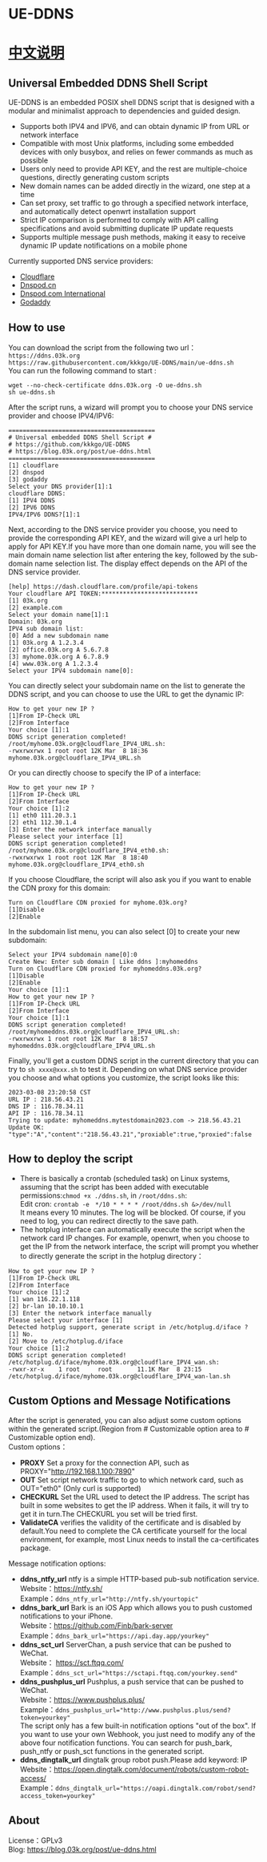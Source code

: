 # UE-DDNS
# [中文说明 ](https://blog.03k.org/post/ue-ddns.html)
## Universal Embedded DDNS Shell Script  
UE-DDNS is an embedded POSIX shell DDNS script that is designed with a modular and minimalist approach to dependencies and guided design.
- Supports both IPV4 and IPV6, and can obtain dynamic IP from URL or network interface
- Compatible with most Unix platforms, including some embedded devices with only busybox, and relies on fewer commands as much as possible
- Users only need to provide API KEY, and the rest are multiple-choice questions, directly generating custom scripts
- New domain names can be added directly in the wizard, one step at a time
- Can set proxy, set traffic to go through a specified network interface, and automatically detect openwrt installation support
- Strict IP comparison is performed to comply with API calling specifications and avoid submitting duplicate IP update requests
- Supports multiple message push methods, making it easy to receive dynamic IP update notifications on a mobile phone

Currently supported DNS service providers:  
- [Cloudflare](https://www.cloudflare.com/)
- [Dnspod.cn](https://www.dnspod.cn/)
- [Dnspod.com International ](https://www.dnspod.com/)
- [Godaddy](https://www.godaddy.com/)  

##  How to use
You can download the script from the following two url：  
`https://ddns.03k.org`  
`https://raw.githubusercontent.com/kkkgo/UE-DDNS/main/ue-ddns.sh`   
You can run the following command to start :  
```shell
wget --no-check-certificate ddns.03k.org -O ue-ddns.sh
sh ue-ddns.sh
```  
After the script runs, a wizard will prompt you to choose your DNS service provider and choose IPV4/IPV6:  
```shell
=========================================
# Universal embedded DDNS Shell Script #
# https://github.com/kkkgo/UE-DDNS
# https://blog.03k.org/post/ue-ddns.html
=========================================
[1] cloudflare
[2] dnspod
[3] godaddy
Select your DNS provider[1]:1
cloudflare DDNS:
[1] IPV4 DDNS
[2] IPV6 DDNS
IPV4/IPV6 DDNS?[1]:1
```
Next, according to the DNS service provider you choose, you need to provide the corresponding API KEY, and the wizard will give a url help to apply for API KEY.If you have more than one domain name, you will see the main domain name selection list after entering the key, followed by the sub-domain name selection list. The display effect depends on the API of the DNS service provider.      
```shell
[help] https://dash.cloudflare.com/profile/api-tokens
Your cloudflare API TOKEN:***************************
[1] 03k.org
[2] example.com
Select your domain name[1]:1
Domain: 03k.org
IPV4 sub domain list:
[0] Add a new subdomain name
[1] 03k.org A 1.2.3.4
[2] office.03k.org A 5.6.7.8
[3] myhome.03k.org A 6.7.8.9
[4] www.03k.org A 1.2.3.4
Select your IPV4 subdomain name[0]:
```
You can directly select your subdomain name on the list to generate the DDNS script, and you can choose to use the URL to get the dynamic IP:  
```shell
How to get your new IP ?
[1]From IP-Check URL
[2]From Interface
Your choice [1]:1
DDNS script generation completed!
/root/myhome.03k.org@cloudflare_IPV4_URL.sh:
-rwxrwxrwx 1 root root 12K Mar  8 18:36 myhome.03k.org@cloudflare_IPV4_URL.sh
```
Or you can directly choose to specify the IP of a interface:    
```shell
How to get your new IP ?
[1]From IP-Check URL
[2]From Interface
Your choice [1]:2
[1] eth0 111.20.3.1
[2] eth1 112.30.1.4
[3] Enter the network interface manually
Please select your interface [1]
DDNS script generation completed!
/root/myhome.03k.org@cloudflare_IPV4_eth0.sh:
-rwxrwxrwx 1 root root 12K Mar  8 18:40 myhome.03k.org@cloudflare_IPV4_eth0.sh
```
If you choose Cloudflare, the script will also ask you if you want to enable the CDN proxy for this domain:   
```shell
Turn on Cloudflare CDN proxied for myhome.03k.org?
[1]Disable
[2]Enable
```
In the subdomain list menu, you can also select [0] to create your new subdomain:   
```shell
Select your IPV4 subdomain name[0]:0
Create New: Enter sub domain [ Like ddns ]:myhomeddns
Turn on Cloudflare CDN proxied for myhomeddns.03k.org?
[1]Disable
[2]Enable
Your choice [1]:1
How to get your new IP ?
[1]From IP-Check URL
[2]From Interface
Your choice [1]:1
DDNS script generation completed!
/root/myhomeddns.03k.org@cloudflare_IPV4_URL.sh:
-rwxrwxrwx 1 root root 12K Mar  8 18:57 myhomeddns.03k.org@cloudflare_IPV4_URL.sh
```  
Finally, you'll get a custom DDNS script in the current directory that you can try to `sh xxxx@xxx.sh` to test it. Depending on what DNS service provider you choose and what options you customize, the script looks like this:
```shell
2023-03-08 23:20:58 CST
URL IP : 218.56.43.21
DNS IP : 116.78.34.11
API IP : 116.78.34.11
Trying to update: myhomeddns.mytestdomain2023.com -> 218.56.43.21
Update OK: "type":"A","content":"218.56.43.21","proxiable":true,"proxied":false
```
## How to deploy the script
- There is basically a crontab (scheduled task) on Linux systems, assuming that the script has been added with executable permissions:`chmod +x ./ddns.sh`, in `/root/ddns.sh`:   
Edit cron: `crontab -e`   
 `*/10 * * * * /root/ddns.sh &>/dev/null`    
It means every 10 minutes. The log will be blocked. Of course, if you need to log, you can redirect directly to the save path.    
- The hotplug interface can automatically execute the script when the network card IP changes. For example, openwrt, when you choose to get the IP from the network interface, the script will prompt you whether to directly generate the script in the hotplug directory：   
```shell
How to get your new IP ?
[1]From IP-Check URL
[2]From Interface
Your choice [1]:2
[1] wan 116.22.1.118
[2] br-lan 10.10.10.1
[3] Enter the network interface manually
Please select your interface [1]
Detected hotplug support, generate script in /etc/hotplug.d/iface ?
[1] No.
[2] Move to /etc/hotplug.d/iface
Your choice [1]:2
DDNS script generation completed!
/etc/hotplug.d/iface/myhome.03k.org@cloudflare_IPV4_wan.sh:
-rwxr-xr-x    1 root     root       11.1K Mar  8 23:15 /etc/hotplug.d/iface/myhome.03k.org@cloudflare_IPV4_wan-lan.sh
```

## Custom Options and Message Notifications
After the script is generated, you can also adjust some custom options within the generated script.(Region from # Customizable option area to # Customizable option end).  
Custom options：  
- **PROXY** Set a proxy for the connection API, such as PROXY="http://192.168.1.100:7890"
- **OUT** Set script network traffic to go to which network card, such as OUT="eth0" (Only curl is supported)  
- **CHECKURL** Set the URL used to detect the IP address. The script has built in some websites to get the IP address. When it fails, it will try to get it in turn.The CHECKURL you set will be tried first.    
- **ValidateCA** verifies the validity of the certificate and is disabled by default.You need to complete the CA certificate yourself for the local environment, for example, most Linux needs to install the ca-certificates package.  
  
Message notification options:    
- **ddns_ntfy_url** ntfy is a simple HTTP-based pub-sub notification service.    
Website：https://ntfy.sh/  
Example：`ddns_ntfy_url="http://ntfy.sh/yourtopic"`  
- **ddns_bark_url** Bark is an iOS App which allows you to push customed notifications to your iPhone.    
Website：https://github.com/Finb/bark-server  
Example：`ddns_bark_url="https://api.day.app/yourkey"`  
 - **ddns_sct_url** ServerChan, a push service that can be pushed to WeChat.  
Website： https://sct.ftqq.com/   
Example：`ddns_sct_url="https://sctapi.ftqq.com/yourkey.send"`    
- **ddns_pushplus_url** Pushplus, a push service that can be pushed to WeChat.   
Website：https://www.pushplus.plus/    
Example：`ddns_pushplus_url="http://www.pushplus.plus/send?token=yourkey"`     
The script only has a few built-in notification options "out of the box". If you want to use your own Webhook, you just need to modify any of the above four notification functions. You can search for push_bark, push_ntfy or push_sct functions in the generated script.     
- **ddns_dingtalk_url** dingtalk group robot push.Please add keyword: IP     
Website：https://open.dingtalk.com/document/robots/custom-robot-access/      
Example：`ddns_dingtalk_url="https://oapi.dingtalk.com/robot/send?access_token=yourkey"`     

## About
License：GPLv3   
Blog: [https://blog.03k.org/post/ue-ddns.html ](https://blog.03k.org/post/ue-ddns.html)   



